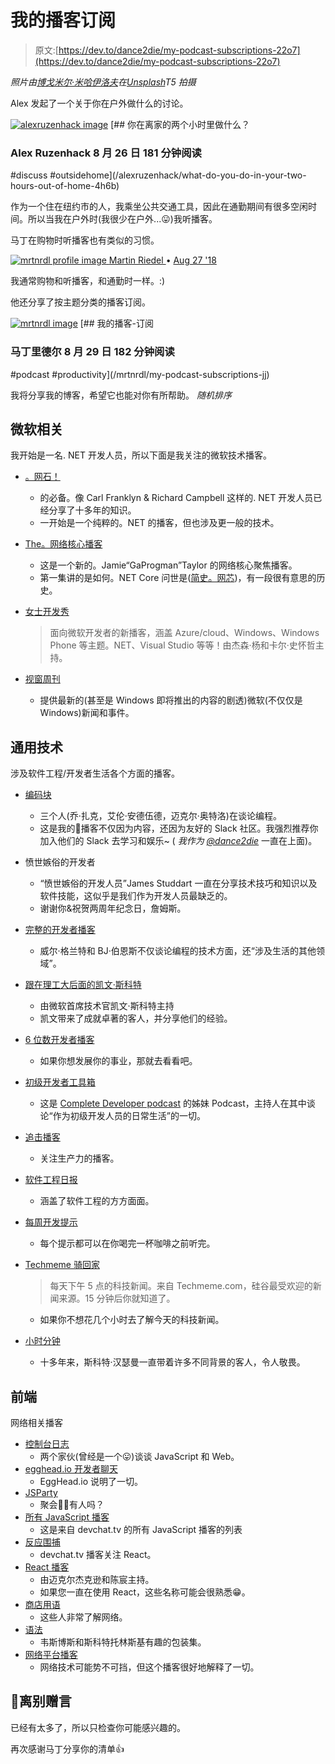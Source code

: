 # 我的播客订阅

> 原文:[https://dev.to/dance2die/my-podcast-subscriptions-22o7](https://dev.to/dance2die/my-podcast-subscriptions-22o7)

*照片由[博戈米尔·米哈伊洛夫](https://unsplash.com/photos/ekHSHvgr27k?utm_source=unsplash&utm_medium=referral&utm_content=creditCopyText)在[Unsplash](https://unsplash.com/search/photos/music?utm_source=unsplash&utm_medium=referral&utm_content=creditCopyText)T5 拍摄*

Alex 发起了一个关于你在户外做什么的讨论。

[![alexruzenhack image](../Images/8c23d6967e51302bcc89e5f48e7c1610.png)](/alexruzenhack) [## 你在离家的两个小时里做什么？

### Alex Ruzenhack 8 月 26 日 181 分钟阅读

#discuss #outsidehome](/alexruzenhack/what-do-you-do-in-your-two-hours-out-of-home-4h6b)

作为一个住在纽约市的人，我乘坐公共交通工具，因此在通勤期间有很多空闲时间。所以当我在户外时(我很少在户外...😛)我听播客。

马丁在购物时听播客也有类似的习惯。

[![mrtnrdl profile image](../Images/4f63ad786daaf80bf9b8dea7623eb7ba.png) ](/mrtnrdl) [ Martin Riedel ](/mrtnrdl) • [<time datetime="2018-08-27T05:39:32Z"> Aug 27 '18 </time>](https://dev.to/mrtnrdl/comment/539h) 

我通常购物和听播客，和通勤时一样。:)

他还分享了按主题分类的播客订阅。

[![mrtnrdl image](../Images/651944596d4501c6bfa5bceba4ee7e0a.png)](/mrtnrdl) [## 我的播客-订阅

### 马丁里德尔 8 月 29 日 182 分钟阅读

#podcast #productivity](/mrtnrdl/my-podcast-subscriptions-jj)

我将分享我的博客，希望它也能对你有所帮助。
*随机排序*

## [](#microsoft-related)微软相关

我开始是一名. NET 开发人员，所以下面是我关注的微软技术播客。

*   [。网石！](https://dotnetrocks.com/)
    *   的必备。像 Carl Franklyn & Richard Campbell 这样的. NET 开发人员已经分享了十多年的知识。
    *   一开始是一个纯粹的。NET 的播客，但也涉及更一般的技术。
*   [The。网络核心播客](https://dotnetcore.show/)
    *   这是一个新的。Jamie“GaProgman”Taylor 的网络核心聚焦播客。
    *   第一集讲的是如何。NET Core 问世是([简史。网芯](https://dotnetcore.show/episode-1-a-brief-history-of-net-core/))，有一段很有意思的历史。
*   [女士开发秀](https://msdevshow.com/)

    > 面向微软开发者的新播客，涵盖 Azure/cloud、Windows、Windows Phone 等主题。NET、Visual Studio 等等！由杰森·杨和卡尔·史怀哲主持。

*   [视窗周刊](https://twit.tv/shows/windows-weekly)

    *   提供最新的(甚至是 Windows 即将推出的内容的剧透)微软(不仅仅是 Windows)新闻和事件。

## [](#general-tech)通用技术

涉及软件工程/开发者生活各个方面的播客。

*   [编码块](https://www.codingblocks.net/)
    *   三个人(乔·扎克，艾伦·安德伍德，迈克尔·奥特洛)在谈论编程。
    *   这是我的💓播客不仅因为内容，还因为友好的 Slack 社区。我强烈推荐你加入他们的 Slack 去学习和娱乐~ ( *我作为 [@dance2die](https://dev.to/dance2die)* 一直在上面)。
*   愤世嫉俗的开发者
    *   “愤世嫉俗的开发人员”James Studdart 一直在分享技术技巧和知识以及软件技能，这似乎是我们作为开发人员最缺乏的。
    *   谢谢你&祝贺两周年纪念日，詹姆斯。
*   [完整的开发者播客](https://completedeveloperpodcast.com/)
    *   威尔·格兰特和 BJ·伯恩斯不仅谈论编程的技术方面，还“涉及生活的其他领域”。
*   [跟在理工大后面的凯文·斯科特](https://behindthetech.libsynpro.com/)
    *   由微软首席技术官凯文·斯科特主持
    *   凯文带来了成就卓著的客人，并分享他们的经验。
*   [6 位数开发者播客](https://6figuredev.com/)
    *   如果你想发展你的事业，那就去看看吧。
*   [初级开发者工具箱](https://juniordevelopertoolbox.com/)
    *   这是 [Complete Developer podcast](https://completedeveloperpodcast.com/) 的姊妹 Podcast，主持人在其中谈论“作为初级开发人员的日常生活”的一切。
*   [追击播客](http://pursuit.tech/)
    *   关注生产力的播客。
*   [软件工程日报](https://softwareengineeringdaily.com/)
    *   涵盖了软件工程的方方面面。
*   [每周开发提示](http://www.weeklydevtips.com/)
    *   每个提示都可以在你喝完一杯咖啡之前听完。
*   [Techmeme 骑回家](https://art19.com/shows/techmeme-ride-home)

    > 每天下午 5 点的科技新闻。来自 Techmeme.com，硅谷最受欢迎的新闻来源。15 分钟后你就知道了。

    *   如果你不想花几个小时去了解今天的科技新闻。
*   [小时分钟](https://hanselminutes.com/)

    *   十多年来，斯科特·汉瑟曼一直带着许多不同背景的客人，令人敬畏。

## [](#frontend)前端

网络相关播客

*   [控制台日志](https://theconsolelog.com/)
    *   两个家伙(曾经是一个😛)谈谈 JavaScript 和 Web。
*   [egghead.io 开发者聊天](https://egghead.io/podcasts)
    *   EggHead.io 说明了一切。
*   [JSParty](https://changelog.com/jsparty)
    *   聚会🎈🎉有人吗？
*   [所有 JavaScript 播客](https://devchat.tv/)
    *   这是来自 devchat.tv 的所有 JavaScript 播客的列表
*   [反应围捕](https://devchat.tv/react-round-up/)
    *   devchat.tv 播客关注 React。
*   [React 播客](https://reactpodcast.simplecast.fm/)
    *   由迈克尔杰克逊和陈宸主持。
    *   如果您一直在使用 React，这些名称可能会很熟悉😁。
*   [商店用语](https://shoptalkshow.com/)
    *   这些人非常了解网络。
*   [语法](https://syntax.fm/)
    *   韦斯博斯和斯科特托林斯基有趣的包装集。
*   [网络平台播客](https://thewebplatformpodcast.com/)
    *   网络技术可能势不可挡，但这个播客很好地解释了一切。

## [](#parting-words)👋离别赠言

已经有太多了，所以只检查你可能感兴趣的。

再次感谢马丁分享你的清单👍